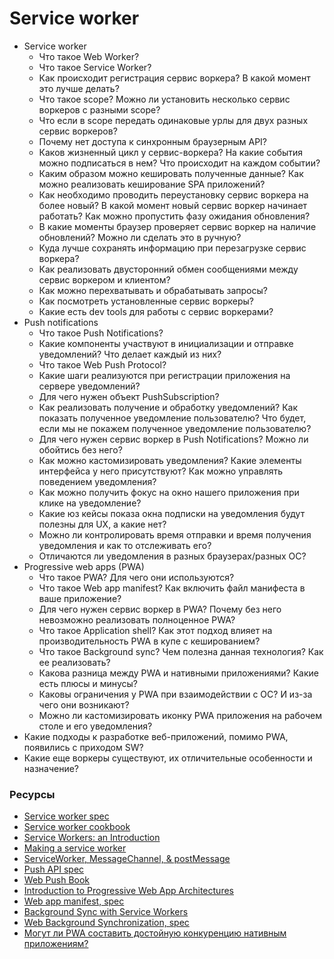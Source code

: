 # Service worker

* Service worker
  * Что такое Web Worker?
  * Что такое Service Worker?
  * Как происходит регистрация сервис воркера? В какой момент это лучше делать?
  * Что такое scope? Можно ли установить несколько сервис воркеров с разными scope?
  * Что если в scope передать одинаковые урлы для двух разных сервис воркеров?
  * Почему нет доступа к синхронным браузерным API?
  * Каков жизненный цикл у сервис-воркера? На какие события можно подписаться в нем? Что происходит на каждом событии?
  * Каким образом можно кешировать полученные данные? Как можно реализовать кеширование SPA приложений?
  * Как необходимо проводить переустановку сервис воркера на более новый? В какой момент новый сервис воркер начинает работать? Как можно пропустить фазу ожидания обновления?
  * В какие моменты браузер проверяет сервис воркер на наличие обновлений? Можно ли сделать это в ручную?
  * Куда лучше сохранять информацию при перезагрузке сервис воркера?
  * Как реализовать двусторонний обмен сообщениями между сервис воркером и клиентом?
  * Как можно перехватывать и обрабатывать запросы?
  * Как посмотреть установленные сервис воркеры?
  * Какие есть dev tools для работы с сервис воркерами?
* Push notifications
  * Что такое Push Notifications?
  * Какие компоненты участвуют в инициализации и отправке уведомлений? Что делает каждый из них?
  * Что такое Web Push Protocol?
  * Какие шаги реализуются при регистрации приложения на сервере уведомлений?
  * Для чего нужен объект PushSubscription?
  * Как реализовать получение и обработку уведомлений? Как показать полученное уведомление пользователю? Что будет, если мы не покажем полученное уведомление пользователю?
  * Для чего нужен сервис воркер в Push Notifications? Можно ли обойтись без него?
  * Как можно кастомизировать уведомления? Какие элементы интерфейса у него присутствуют? Как можно управлять поведением уведомления?
  * Как можно получить фокус на окно нашего приложения при клике на уведомление?
  * Какие юз кейсы показа окна подписки на уведомления будут полезны для UX, а какие нет?
  * Можно ли контролировать время отправки и время получения уведомления и как то отслеживать его?
  * Отличаются ли уведомления в разных браузерах/разных ОС?
* Progressive web apps (PWA)
  * Что такое PWA? Для чего они используются?
  * Что такое Web app manifest? Как включить файл манифеста в ваше приложение?
  * Для чего нужен сервис воркер в PWA? Почему без него невозможно реализовать полноценное PWA?
  * Что такое Application shell? Как этот подход влияет на производительность PWA в купе с кешированием?
  * Что такое Background sync? Чем полезна данная технология? Как ее реализовать?
  * Какова разница между PWA и нативными приложениями? Какие есть плюсы и минусы?
  * Каковы ограничения у PWA при взаимодействии с ОС? И из-за чего они возникают?
  * Можно ли кастомизировать иконку PWA приложения на рабочем столе и его уведомления?
* Какие подходы к разработке веб-приложений, помимо PWA, появились с приходом SW?
* Какие еще воркеры существуют, их отличительные особенности и назначение?

### Ресурсы
* [Service worker spec](https://w3c.github.io/ServiceWorker/)
* [Service worker cookbook](https://serviceworke.rs/)
* [Service Workers: an Introduction](https://developers.google.com/web/fundamentals/primers/service-workers/)
* [Making a service worker](https://www.smashingmagazine.com/2016/02/making-a-service-worker/)
* [ServiceWorker, MessageChannel, & postMessage](https://ponyfoo.com/articles/serviceworker-messagechannel-postmessage)
* [Push API spec](https://w3c.github.io/push-api/)
* [Web Push Book](https://web-push-book.gauntface.com/)
* [Introduction to Progressive Web App Architectures](https://developers.google.com/web/ilt/pwa/introduction-to-progressive-web-app-architectures)
* [Web app manifest, spec](https://w3c.github.io/manifest/)
* [Background Sync with Service Workers](https://davidwalsh.name/background-sync)
* [Web Background Synchronization, spec](https://wicg.github.io/BackgroundSync/spec/)
* [Могут ли PWA составить достойную конкуренцию нативным приложениям?](https://habr.com/ru/company/google/blog/414609/)